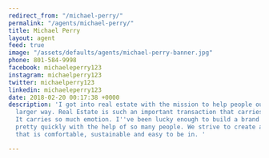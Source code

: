 ```yaml
---
redirect_from: "/michael-perry/"
permalink: "/agents/michael-perry/"
title: Michael Perry
layout: agent
feed: true
image: "/assets/defaults/agents/michael-perry-banner.jpg"
phone: 801-584-9998
facebook: michaeleperry123
instagram: michaelperry123
twitter: michaelperry123
linkedin: michaeleperry123
date: 2018-02-20 00:17:38 +0000
description: 'I got into real estate with the mission to help people out in a much
  larger way. Real Estate is such an important transaction that carries so much weight.
  It carries so much emotion. I''ve been lucky enough to build a brand and a business
  pretty quickly with the help of so many people. We strive to create an environment
  that is comfortable, sustainable and easy to be in. '

---
```

